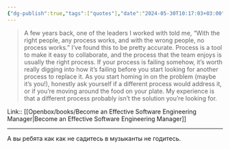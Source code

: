 ```yaml
---
{"dg-publish":true,"tags":["quotes"],"date":"2024-05-30T10:17:03+03:00","title":"with the right people, any process works, and with the wrong people, no process works","modified_at":"2024-08-08T11:40:16+03:00","aliases":"with the right people, any process works, and with the wrong people, no process works","dg-path":"/quotes/202405301017.md","permalink":"/quotes/202405301017/","dgPassFrontmatter":true}
---
```



> A few years back, one of the leaders I worked with told me, “With the right people, any process works, and with the wrong people, no process works.”
I’ve found this to be pretty accurate.
Process is a tool to make it easy to collaborate, and the process that the team enjoys is usually the right process. If your process is failing somehow, it’s worth really digging into how it’s failing before you start looking for another process to replace it.
As you start homing in on the problem (maybe it’s you!), honestly ask yourself if a different process would address it, or if you’re moving around the food on your plate. My experience is that a different process probably isn’t the solution you’re looking for.

Link:: [[Openbox/books/Become an Effective Software Engineering Manager\|Become an Effective Software Engineering Manager]]

---

А вы ребята как как не садитесь в музыканты не годитесь.
